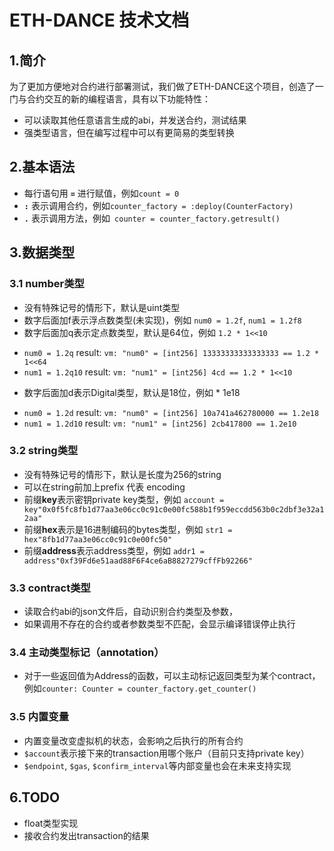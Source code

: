 # ETH-DANCE 技术文档

## 1.简介

为了更加方便地对合约进行部署测试，我们做了ETH-DANCE这个项目，创造了一门与合约交互的新的编程语言，具有以下功能特性：
* 可以读取其他任意语言生成的abi，并发送合约，测试结果
* 强类型语言，但在编写过程中可以有更简易的类型转换

## 2.基本语法

* 每行语句用 **`=`** 进行赋值，例如```count = 0```
* **`:`** 表示调用合约，例如```counter_factory = :deploy(CounterFactory)```
* **`.`** 表示调用方法，例如``` counter = counter_factory.getresult()```

## 3.数据类型

### 3.1 number类型
* 没有特殊记号的情形下，默认是uint类型
* 数字后面加f表示浮点数类型(未实现)，例如 ```num0 = 1.2f```, ```num1 = 1.2f8```
* 数字后面加q表示定点数类型，默认是64位，例如 `1.2 * 1<<10`
- ```num0 = 1.2q``` result: ```vm: "num0" = [int256] 13333333333333333 == 1.2 * 1<<64```
- ```num1 = 1.2q10``` result: ```vm: "num1" = [int256] 4cd == 1.2 * 1<<10```
* 数字后面加d表示Digital类型，默认是18位，例如 * 1e18
- ```num0 = 1.2d``` result: ```vm: "num0" = [int256] 10a741a462780000 == 1.2e18```
- ```num1 = 1.2d10``` result: ```vm: "num1" = [int256] 2cb417800 == 1.2e10```

### 3.2 string类型
* 没有特殊记号的情形下，默认是长度为256的string
* 可以在string前加上prefix 代表 encoding
* 前缀**key**表示密钥private key类型，例如 ```account = key"0x0f5fc8fb1d77aa3e06cc0c91c0e00fc588b1f959eccdd563b0c2dbf3e32a12aa"```
* 前缀**hex**表示是16进制编码的bytes类型，例如 ```str1 = hex"8fb1d77aa3e06cc0c91c0e00fc50"```
* 前缀**address**表示address类型，例如 ```addr1 = address"0xf39Fd6e51aad88F6F4ce6aB8827279cffFb92266"```

### 3.3 contract类型
* 读取合约abi的json文件后，自动识别合约类型及参数，
* 如果调用不存在的合约或者参数类型不匹配，会显示编译错误停止执行

### 3.4 主动类型标记（annotation）
* 对于一些返回值为Address的函数，可以主动标记返回类型为某个contract，例如`counter: Counter = counter_factory.get_counter()`

### 3.5 内置变量
* 内置变量改变虚拟机的状态，会影响之后执行的所有合约
* `$account`表示接下来的transaction用哪个账户（目前只支持private key）
* `$endpoint`, `$gas`, `$confirm_interval`等内部变量也会在未来支持实现

## 6.TODO
* float类型实现
* 接收合约发出transaction的结果
